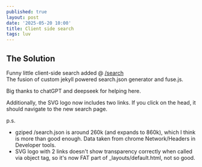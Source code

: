 ```yaml
---
published: true
layout: post
date: '2025-05-20 10:00'
title: Client side search
tags: luv 
---
```

## The Solution

Funny little client-side search added @ [/search](/search)  
The fusion of custom jekyll powered search.json generator and fuse.js.

Big thanks to chatGPT and deepseek for helping here.

Additionally, the SVG logo now includes two links. If you click on the head, it should navigate to the new search page.

p.s. 

 - gziped /search.json is around 260k (and expands to 860k), which I think is more than good enough. Data taken from chrome Network/Headers in Developer tools.
 - SVG logo with 2 links doesn't show transparency correctly when called via object tag, so it's now FAT part of _layouts/default.html, not so good.
